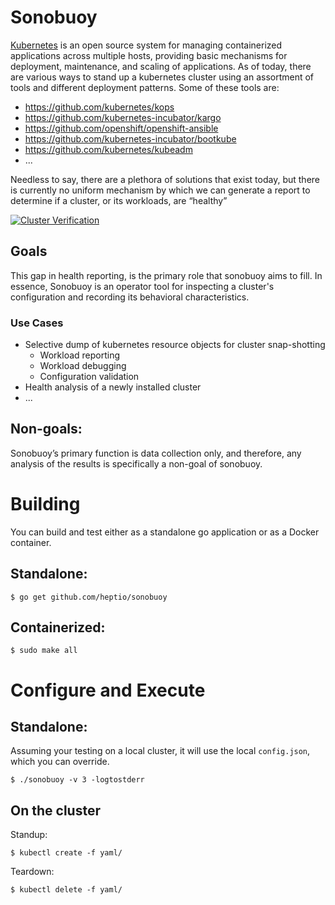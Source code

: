 # Sonobuoy
[Kubernetes][kubernetes] is an open source system for managing containerized applications across multiple hosts, providing basic mechanisms for deployment, maintenance, and scaling of applications.  As of today, there are various ways to stand up a kubernetes cluster using an assortment of tools and different deployment patterns.  Some of these tools are: 

* https://github.com/kubernetes/kops
* https://github.com/kubernetes-incubator/kargo
* https://github.com/openshift/openshift-ansible
* https://github.com/kubernetes-incubator/bootkube
* https://github.com/kubernetes/kubeadm
* ...

Needless to say, there are a plethora of solutions that exist today, but there is currently no uniform mechanism by which we can generate a report to determine if a cluster, or its workloads, are “healthy” 

[![Cluster Verification](http://img.youtube.com/vi/jr0JaXfKj68/0.jpg)](http://www.youtube.com/watch?v=jr0JaXfKj68)

## Goals
This gap in health reporting, is the primary role that sonobuoy aims to fill.  In essence, Sonobuoy is an operator tool for inspecting a cluster's configuration and recording its behavioral characteristics.

### Use Cases
* Selective dump of kubernetes resource objects for cluster snap-shotting 
  * Workload reporting
  * Workload debugging
  * Configuration validation
* Health analysis of a newly installed cluster
* ... 


## Non-goals:
Sonobuoy’s primary function is data collection only, and therefore, any analysis of the results is specifically a non-goal of sonobuoy.   

# Building 
You can build and test either as a standalone go application or as a Docker container.

## Standalone:
```
$ go get github.com/heptio/sonobuoy
```  

## Containerized: 
```
$ sudo make all 
```

# Configure and Execute

## Standalone:
Assuming your testing on a local cluster, it will use the local `config.json`, which 
you can override.
```
$ ./sonobuoy -v 3 -logtostderr 
```

## On the cluster 
Standup: 
```
$ kubectl create -f yaml/
```
Teardown: 
```
$ kubectl delete -f yaml/
```

[kubernetes]: https://github.com/kubernetes/kubernetes/ "Kubernetes"